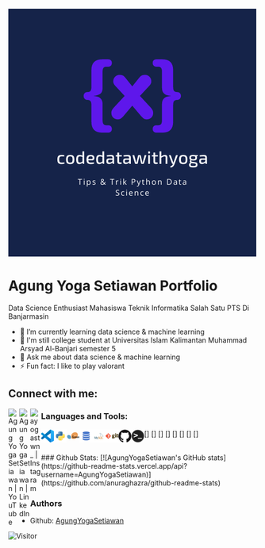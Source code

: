 
![gambar](https://github.com/AgungYogaSetiawan/portfolio/blob/main/codedatawithyoga.png)
# Agung Yoga Setiawan Portfolio

Data Science Enthusiast Mahasiswa Teknik Informatika Salah Satu PTS Di Banjarmasin

- 🌱 I’m currently learning data science & machine learning
- 🥅 I'm still college student at Universitas Islam Kalimantan Muhammad Arsyad Al-Banjari semester 5
- 💬 Ask me about data science & machine learning
- ⚡ Fun fact: I like to play valorant 


## Connect with me:

[<img align="left" alt="Agung Yoga Setiawan | YouTube" width="22px" src="https://cdn.jsdelivr.net/npm/simple-icons@v3/icons/youtube.svg" />](https://www.youtube.com/channel/UClTFB61ahqcBR1lHNFsQ00g)
[<img align="left" alt="Agung Yoga Setiawan | LinkedIn" width="22px" src="https://cdn.jsdelivr.net/npm/simple-icons@v3/icons/linkedin.svg" />](https://www.linkedin.com/in/agung-yoga-setiawan-973b07209/)
[<img align="left" alt="ayogastwn_ | Instagram" width="22px" src="https://cdn.jsdelivr.net/npm/simple-icons@v3/icons/instagram.svg" />](https://www.instagram.com/ayogastwn_)
  
### Languages and Tools:

[<img align="left" alt="Visual Studio Code" width="26px" src="https://raw.githubusercontent.com/github/explore/80688e429a7d4ef2fca1e82350fe8e3517d3494d/topics/visual-studio-code/visual-studio-code.png" />]
[<img align="left" alt="Python" width="26px" src="https://raw.githubusercontent.com/github/explore/80688e429a7d4ef2fca1e82350fe8e3517d3494d/topics/python/python.png" />]
[<img align="left" alt="Scikit-learn" width="26px" src="https://raw.githubusercontent.com/github/explore/80688e429a7d4ef2fca1e82350fe8e3517d3494d/topics/scikit-learn/scikit-learn.png" />]
[<img align="left" alt="SQL" width="26px" src="https://raw.githubusercontent.com/github/explore/80688e429a7d4ef2fca1e82350fe8e3517d3494d/topics/sql/sql.png" />]
[<img align="left" alt="MySQL" width="26px" src="https://raw.githubusercontent.com/github/explore/80688e429a7d4ef2fca1e82350fe8e3517d3494d/topics/mysql/mysql.png" />]
[<img align="left" alt="Git" width="26px" src="https://raw.githubusercontent.com/github/explore/80688e429a7d4ef2fca1e82350fe8e3517d3494d/topics/git/git.png" />]
[<img align="left" alt="GitHub" width="26px" src="https://raw.githubusercontent.com/github/explore/78df643247d429f6cc873026c0622819ad797942/topics/github/github.png" />]
[<img align="left" alt="Terminal" width="26px" src="https://raw.githubusercontent.com/github/explore/80688e429a7d4ef2fca1e82350fe8e3517d3494d/topics/terminal/terminal.png" />]

<br />
### Github Stats:
[![AgungYogaSetiawan's GitHub stats](https://github-readme-stats.vercel.app/api?username=AgungYogaSetiawan)](https://github.com/anuraghazra/github-readme-stats)

### Authors

- Github: [AgungYogaSetiawan](https://www.github.com/AgungYogaSetiawan)

![Visitor](https://visitor-badges.glitch.me?username=AgungYogaSetiawan&repo=AgungYogaSetiawan&label=VISITOR&style=for-the-badge&color=%23457BFF&token=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)


<!--
**AgungYogaSetiawan/AgungYogaSetiawan** is a ✨ _special_ ✨ repository because its `README.md` (this file) appears on your GitHub profile.

- 🔭 I’m currently working on ...
- 🌱 I’m currently learning ...
- 👯 I’m looking to collaborate on ...
- 🤔 I’m looking for help with ...
- 💬 Ask me about ...
- 📫 How to reach me: ...
- 😄 Pronouns: ...
- ⚡ Fun fact: ...
-->
